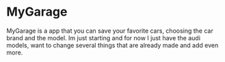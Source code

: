 # MyGarage
MyGarage is a app that you can save your favorite cars, choosing the car brand and the model. Im just starting and for now I just have the audi models, want to change several things that are already made and add even more.
